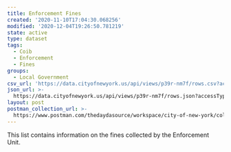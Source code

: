 ```yaml
---
title: Enforcement Fines
created: '2020-11-10T17:04:30.068256'
modified: '2020-12-04T19:26:50.781219'
state: active
type: dataset
tags:
  - Coib
  - Enforcement
  - Fines
groups:
  - Local Government
csv_url: 'https://data.cityofnewyork.us/api/views/p39r-nm7f/rows.csv?accessType=DOWNLOAD'
json_url: >-
  https://data.cityofnewyork.us/api/views/p39r-nm7f/rows.json?accessType=DOWNLOAD
layout: post
postman_collection_url: >-
  https://www.postman.com/thedaydasource/workspace/city-of-new-york/collection/15909983-0ba8124d-e11c-4284-83ca-0cd68e511a27
---
```

This list contains information on the fines collected by the Enforcement Unit.
